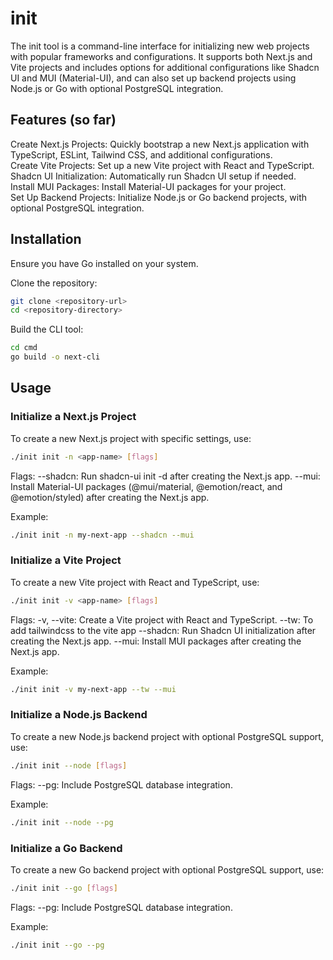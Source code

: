 # init

The init tool is a command-line interface for initializing new web projects with popular frameworks and configurations. It supports both Next.js and Vite projects and includes options for additional configurations like Shadcn UI and MUI (Material-UI), and can also set up backend projects using Node.js or Go with optional PostgreSQL integration.

## Features (so far)

Create Next.js Projects: Quickly bootstrap a new Next.js application with TypeScript, ESLint, Tailwind CSS, and additional configurations. <br>
Create Vite Projects: Set up a new Vite project with React and TypeScript. <br>
Shadcn UI Initialization: Automatically run Shadcn UI setup if needed. <br>
Install MUI Packages: Install Material-UI packages for your project. <br>
Set Up Backend Projects: Initialize Node.js or Go backend projects, with optional PostgreSQL integration.

## Installation

Ensure you have Go installed on your system.

Clone the repository:

```sh
git clone <repository-url>
cd <repository-directory>
```

Build the CLI tool:

```sh
cd cmd
go build -o next-cli
```

## Usage

### Initialize a Next.js Project

To create a new Next.js project with specific settings, use:

```sh
./init init -n <app-name> [flags]
```

Flags:
--shadcn: Run shadcn-ui init -d after creating the Next.js app.
--mui: Install Material-UI packages (@mui/material, @emotion/react, and @emotion/styled) after creating the Next.js app.

Example:

```sh
./init init -n my-next-app --shadcn --mui
```

### Initialize a Vite Project

To create a new Vite project with React and TypeScript, use:

```sh
./init init -v <app-name> [flags]
```

Flags:
-v, --vite: Create a Vite project with React and TypeScript.
--tw: To add tailwindcss to the vite app
--shadcn: Run Shadcn UI initialization after creating the Next.js app.
--mui: Install MUI packages after creating the Next.js app.

Example:

```sh
./init init -v my-next-app --tw --mui
```

### Initialize a Node.js Backend

To create a new Node.js backend project with optional PostgreSQL support, use:

```sh
./init init --node [flags]
```

Flags:
--pg: Include PostgreSQL database integration.

Example:

```sh
./init init --node --pg
```

### Initialize a Go Backend

To create a new Go backend project with optional PostgreSQL support, use:

```sh
./init init --go [flags]
```

Flags:
--pg: Include PostgreSQL database integration.

Example:

```sh
./init init --go --pg
```
